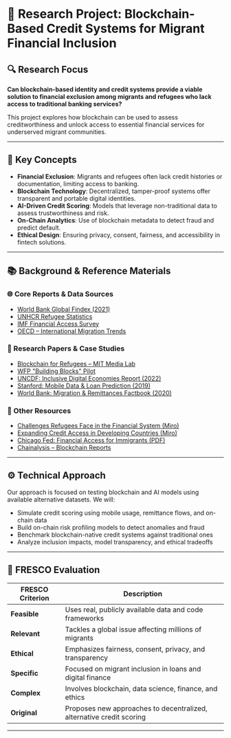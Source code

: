# 📘 Research Project: Blockchain-Based Credit Systems for Migrant Financial Inclusion

## 🔍 Research Focus

**Can blockchain-based identity and credit systems provide a viable solution to
financial exclusion among migrants and refugees who lack access to traditional
banking services?**

This project explores how blockchain can be used to assess creditworthiness and
unlock access to essential financial services for underserved migrant
communities.

---

## 🧩 Key Concepts

- **Financial Exclusion**: Migrants and refugees often lack credit histories or
  documentation, limiting access to banking.
- **Blockchain Technology**: Decentralized, tamper-proof systems offer
  transparent and portable digital identities.
- **AI-Driven Credit Scoring**: Models that leverage non-traditional data to
  assess trustworthiness and risk.
- **On-Chain Analytics**: Use of blockchain metadata to detect fraud and predict
  default.
- **Ethical Design**: Ensuring privacy, consent, fairness, and accessibility in
  fintech solutions.

---

## 📚 Background & Reference Materials

### 🌐 Core Reports & Data Sources

- [World Bank Global Findex (2021)](https://globalfindex.worldbank.org/)
- [UNHCR Refugee Statistics](https://www.unhcr.org/refugee-statistics)
- [IMF Financial Access Survey](https://data.imf.org/en/datasets/IMF.STA:FAS)
- [OECD – International Migration Trends](https://www.oecd.org/en/topics/sub-issues/international-migration-trends.html)

### 🧾 Research Papers & Case Studies

- [Blockchain for Refugees – MIT Media Lab](https://www.media.mit.edu/projects/blockchain-for-refugees/overview/)
- [WFP "Building Blocks" Pilot](https://innovation.wfp.org/project/building-blocks)
- [UNCDF: Inclusive Digital Economies Report (2022)](https://migrantmoney.uncdf.org/resources/research/migrant-money-annual-report-2022/)
- [Stanford: Mobile Data & Loan Prediction (2019)](https://arxiv.org/pdf/1712.05840)
- [World Bank: Migration & Remittances Factbook (2020)](https://www.worldbank.org/en/publication/migrationandremittances)

### 🔗 Other Resources

- [Challenges Refugees Face in the Financial System (Miro)](https://miro.com/app/board/uXjVIoLcDiE=/?moveToWidget=3458764631836837820&cot=14)
- [Expanding Credit Access in Developing Countries (Miro)](https://miro.com/app/board/uXjVIoLcDiE=/?moveToWidget=3458764631836647636&cot=14)
- [Chicago Fed: Financial Access for Immigrants (PDF)](https://www.chicagofed.org/~/media/others/region/financial-access-for-immigrants/lessons-from-diverse-perspectives-pdf.pdf)
- [Chainalysis – Blockchain Reports](https://www.chainalysis.com/reports/)

---

## ⚙️ Technical Approach

Our approach is focused on testing blockchain and AI models using available
alternative datasets. We will:

- Simulate credit scoring using mobile usage, remittance flows, and on-chain
  data
- Build on-chain risk profiling models to detect anomalies and fraud
- Benchmark blockchain-native credit systems against traditional ones
- Analyze inclusion impacts, model transparency, and ethical tradeoffs

---

## 🧭 FRESCO Evaluation

| FRESCO Criterion | Description |
|------------------|-------------|
| **Feasible** | Uses real, publicly available data and code frameworks |
| **Relevant** | Tackles a global issue affecting millions of migrants |
| **Ethical** | Emphasizes fairness, consent, privacy, and transparency |
| **Specific** | Focused on migrant inclusion in loans and digital finance |
| **Complex** | Involves blockchain, data science, finance, and ethics |
| **Original** | Proposes new approaches to decentralized, alternative credit scoring|

---
